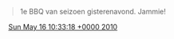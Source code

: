 > 1e BBQ van seizoen gisterenavond\. Jammie\!

<img src="../../media/tweet.ico" width="12" /> [Sun May 16 10:33:18 +0000 2010](https://twitter.com/DromerDenker/status/14091514804)